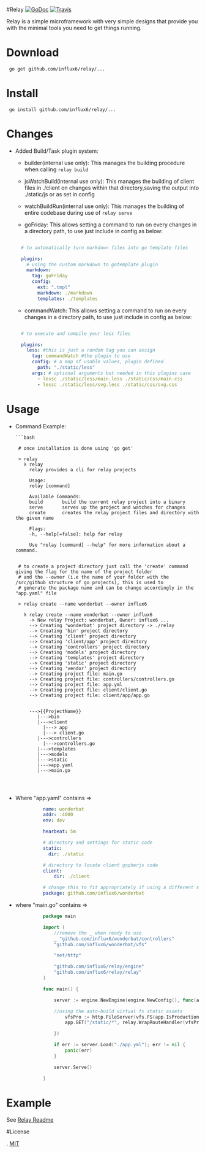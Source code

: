 #Relay
[![GoDoc](http://img.shields.io/badge/go-documentation-blue.svg?style=flat-square)](http://godoc.org/github.com/influx6/relay)
[![Travis](https://travis-ci.org/influx6/relay.svg?branch=master)](https://travis-ci.org/influx6/relay)

Relay is a simple microframework with very simple designs that provide you with the minimal tools you need to get things running.

# Download

     go get github.com/influx6/relay/...

# Install

     go install github.com/influx6/relay/...

# Changes

  - Added Build/Task plugin system:

      - builder(internal use only): This manages the building procedure when calling `relay build`

      - jsWatchBuild(internal use only): This manages the building of client files in ./client on changes within that directory,saving the output into ./static/js or as set in config

      - watchBuildRun(internal use only): This manages the building of entire codebase during use of `relay serve`

      - goFriday: This allows setting a command to run on every changes in a directory path, to use just include in config as below:

      ```yaml

        # to automatically turn markdown files into go template files

        plugins:
          # using the custom markdown to gotemplate plugin
          markdown:
            tag: goFriday
            config:
              ext: ".tmpl"
              markdown: ./markdown
              templates: ./templates

      ```

      - commandWatch: This allows setting a command to run on every changes in a directory path, to use just include in config as below:

      ```yaml

        # to execute and compile your less files

        plugins:
          less: #this is just a random tag you can assign
            tag: commandWatch #the plugin to use
            config: # a map of usable values, plugin defined
              path: "./static/less"
            args: # optional arguments but needed in this plugins case
              - lessc ./static/less/main.less ./static/css/main.css
              - lessc ./static/less/svg.less ./static/css/svg.css
      ```



# Usage

   - Command Example:



         ```bash

          # once installation is done using 'go get'

          > relay
            λ relay
              relay provides a cli for relay projects

              Usage:
              relay [command]

              Available Commands:
              build       build the current relay project into a binary
              serve       serves up the project and watches for changes
              create      creates the relay project files and directory with the given name

              Flags:
              -h, --help[=false]: help for relay

              Use "relay [command] --help" for more information about a command.


          # to create a project directory just call the 'create' command giving the flag for the name of the project folder
          # and the --owner (i.e the name of your folder with the /src/github structure of go projects), this is used to
          # generate the package name and can be change accordingly in the "app.yaml" file

          > relay create --name wonderbat --owner influx6

            λ relay create --name wonderbat --owner influx6
              -> New relay Project: wonderbat, Owner: influx6 ...
              --> Creating 'wonderbat' project directory -> ./relay
              --> Creating 'bin' project directory
              --> Creating 'client' project directory
              --> Creating 'client/app' project directory
              --> Creating 'controllers' project directory
              --> Creating 'models' project directory
              --> Creating 'templates' project directory
              --> Creating 'static' project directory
              --> Creating 'vendor' project directory
              --> Creating project file: main.go
              --> Creating project file: controllers/controllers.go
              --> Creating project file: app.yml
              --> Creating project file: client/client.go
              --> Creating project file: client/app/app.go  


              --->{{ProjectName}}
                 |--->bin
                 |--->client
                   |---> app
                   |---> client.go
                 |--->controllers
                   |--->controllers.go
                 |--->templates
                 |--->models
                 |--->static
                 |--->app.yaml
                 |--->main.go

        ```



   - Where "app.yaml" contains =>


      ```yaml
                name: wonderbat
                addr: :4000
                env: dev

                hearbeat: 5m

                # directory and settings for static code
                static:
                  dir: ./static

                # directory to locate client gopherjs code
                client:
                    dir: ./client

                # change this to fit appropriately if using a different scheme
                package: github.com/influx6/wonderbat

      ```


   - where "main.go" contains =>


      ```go
                package main

                import (
                	//remove the _ when ready to use
                	_ "github.com/influx6/wonderbat/controllers"
                	"github.com/influx6/wonderbat/vfs"

                	"net/http"

                	"github.com/influx6/relay/engine"
                	"github.com/influx6/relay/relay"
                )

                func main() {

                	server := engine.NewEngine(engine.NewConfig(), func(app *engine.Engine) {

                    //using the auto-build virtual fs static assets
                		vfsPro := http.FileServer(vfs.FS(app.IsProduction))
                		app.GET("/static/*", relay.WrapRouteHandler(vfsPro))

                	})

                	if err := server.Load("./app.yml"); err != nil {
                		panic(err)
                	}

                	server.Serve()

                }
      ```



# Example

  See [Relay Readme](https://github.com/influx6/relay/relay)

#License

  . [MIT](https://github.com/influx6/relay/blob/master/LICENSE)
